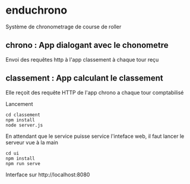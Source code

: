 # enduchrono

Système de chronometrage de course de roller

## chrono : App dialogant avec le chonometre

Envoi des requêtes http à l'app classement à chaque tour reçu

## classement : App calculant le classement

Elle reçoit des requête HTTP de l'app chrono a chaque tour comptabilisé

Lancement
```
cd classement
npm install
node server.js
```

En attendant que le service puisse service l'inteface web, il faut lancer le serveur vue à la main
```
cd ui
npm install
npm run serve
```

Interface sur http://localhost:8080
